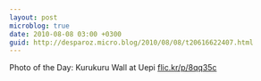 ```yaml
---
layout: post
microblog: true
date: 2010-08-08 03:00 +0300
guid: http://desparoz.micro.blog/2010/08/08/t20616622407.html
---
```

Photo of the Day: Kurukuru Wall at Uepi [flic.kr/p/8qq35c](http://flic.kr/p/8qq35c)
